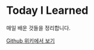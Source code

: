Today I Learned
===============

매일 배운 것들을 정리합니다.

[Github 위키에서 보기](https://github.com/cycorld/TIL/wiki)
